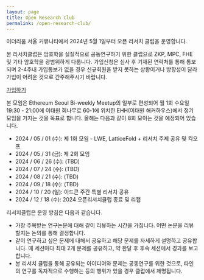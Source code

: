 ```yaml
---
layout: page
title: Open Research Club
permalink: /open-research-club/
---
```


이더리움 서울 커뮤니티에서 2024년 5월 1일부터 오픈 리서치 클럽을 운영합니다.

본 리서치클럽은 암호학을 실질적으로 공동연구하기 위한 클럽으로 ZKP, MPC, FHE 및 기타 암호학을 광범위하게 다룹니다.
가입신청은 심사 후 기재된 연락처를 통해 통보되며 2-4주내 가입통보가 없을 경우 신규회원을 받지 못하는 상황이거나 방향성이 달라 가입이 어려운 것으로 간주해주시기 바랍니다.

[가입하기](https://forms.gle/fkxxEeRUtZxRMgEx5)

본 모임은 Ethereum Seoul Bi-weekly Meetup의 일부로 편성되어 월 1회 수요일 19:30 - 21:00에 이태원 회나무로 60-1에 위치한 EHH(이태원 해커하우스)에서 정기 모임을 가지는 것을 목표로 합니다. 올해는 다음과 같이 8회 모이는 것을 예정되어 있습니다.
* 2024 / 05 / 01 (수): 제 1회 모임 - LWE, LatticeFold + 리서치 주제 공유 및 킥오프
* 2024 / 05 / 31 (금): 제 2회 모임
* 2024 / 06 / 26 (수): (TBD)
* 2024 / 07 / 24 (수): (TBD)
* 2024 / 08 / 21 (수): (TBD)
* 2024 / 09 / 18 (수): (TBD)
* 2024 / 10 / 20 (일): 이드콘 주간 특별 리서치 공유
* 2024 / 12 / 18 (수): 2024 오픈리서치클럽 종료  및 리캡

리서치클럽은 운영 방침은 다음과 같습니다.
* 가장 주목받는 연구논문에 대해 같이 리뷰하는 시간을 가집니다. 어떤 논문을 리뷰할지는 논의를 통해 결정합니다.
* 같이 연구하고 싶은 문제에 대해서 공유하고 해당 문제를 자세하게 설명하고 공유합니다. 매 세션마다 최대 2개 문제를 공유하고, 약 한달 후 후속 세션에서 경과를 보고합니다.
* 본 리서치 클럽을 통해 공유되는 아이디어와 문제는 공동연구를 위한 것으로, 타인의 연구를 독자적으로 수행하는 등의 행위가 있을 경우 클럽에서 제명됩니다.
